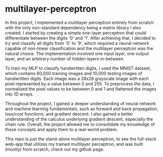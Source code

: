 # multilayer-perceptron
In this project, I implemented a multilayer perceptron entirely from scratch with the only non-standard dependency being a matrix library I also created. I started by creating a simple one-layer perceptron that could differentiate between the digits '0' and '1'. After achieving that, I decided to try and classify all digits from '0' to '9', which required a neural network capable of non-linear classification and the multilayer perceptron was the natural choice. The implementation involved one input layer, one output layer, and an arbitrary number of hidden layers in-between.

To train my MLP to classify handwritten digits, I used the MNIST dataset, which contains 60,000 training images and 10,000 testing images of handwritten digits. Each image was a 28x28 grayscale image with each pixel represented by a value between 0 and 255. To preprocess the data, I normalized the pixel values to be between 0 and 1 and flattened the images into 1D arrays.

Throughout the project, I gained a deeper understanding of neural network and machine learning fundamentals, such as forward and back propagation, loss/cost functions, and gradient descent. I also gained a better understanding of the calculus underlying gradient descent, especially the chain rule. Overall, the project allowed me to consolidate my knowledge of these concepts and apply them to a real-world problem.

This repo is just the stand-alone multilayer perceptron, to see the full-stack web-app that utilizes my trained multilayer perceptron, and was built (mostly) from scratch, check out my github page.